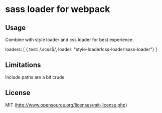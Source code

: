 # sass loader for webpack

## Usage

Combine with style loader and css loader for best experience.

loaders: [
  { test: /\.scss$/, loader: "style-loader!css-loader!sass-loader"}
]

## Limitations

Include paths are a bit crude

## License

MIT (http://www.opensource.org/licenses/mit-license.php)
